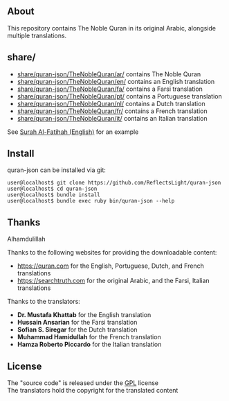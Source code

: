 ## About

This repository contains The Noble Quran in its original Arabic, 
alongside multiple translations.

## share/

* [share/quran-json/TheNobleQuran/ar/](share/quran-json/TheNobleQuran/ar/) contains The Noble Quran
* [share/quran-json/TheNobleQuran/en/](share/quran-json/TheNobleQuran/en/) contains an English translation
* [share/quran-json/TheNobleQuran/fa/](share/quran-json/TheNobleQuran/fa/) contains a Farsi translation
* [share/quran-json/TheNobleQuran/pt/](share/quran-json/TheNobleQuran/pt/) contains a Portuguese translation
* [share/quran-json/TheNobleQuran/nl/](share/quran-json/TheNobleQuran/nl/) contains a Dutch translation
* [share/quran-json/TheNobleQuran/fr/](share/quran-json/TheNobleQuran/fr/) contains a French translation
* [share/quran-json/TheNobleQuran/it/](share/quran-json/TheNobleQuran/it/) contains an Italian translation

See [Surah Al-Fatihah (English)](share/quran-json/TheNobleQuran/en/1.json) for an example

## Install

quran-json can be installed via git:

    user@localhost$ git clone https://github.com/ReflectsLight/quran-json
    user@localhost$ cd quran-json
    user@localhost$ bundle install
    user@localhost$ bundle exec ruby bin/quran-json --help

## Thanks

Alhamdulillah

Thanks to the following websites for providing the downloadable content:

  * https://quran.com for the English, Portuguese, Dutch, and French translations
  * https://searchtruth.com for the original Arabic, and the Farsi, Italian translations

Thanks to the translators:

  * __Dr. Mustafa Khattab__ for the English translation
  * __Hussain Ansarian__ for the Farsi translation
  * __Sofian S. Siregar__ for the Dutch translation
  * __Muhammad Hamidullah__ for the French translation
  * __Hamza Roberto Piccardo__ for the Italian translation

## License

The "source code" is released under the [GPL](./LICENSE) license
<br>
The translators hold the copyright for the translated content
